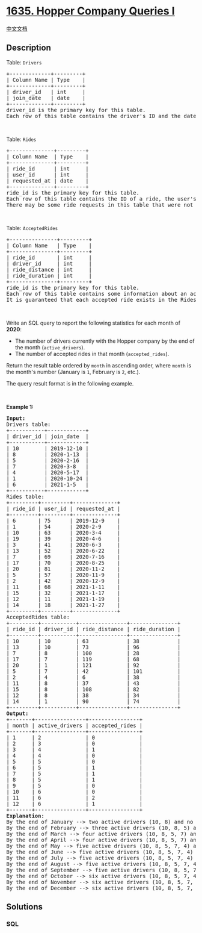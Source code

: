 # [1635. Hopper Company Queries I](https://leetcode.com/problems/hopper-company-queries-i)

[中文文档](/solution/1600-1699/1635.Hopper%20Company%20Queries%20I/README.md)

## Description

<p>Table: <code>Drivers</code></p>

<pre>
+-------------+---------+
| Column Name | Type    |
+-------------+---------+
| driver_id   | int     |
| join_date   | date    |
+-------------+---------+
driver_id is the primary key for this table.
Each row of this table contains the driver&#39;s ID and the date they joined the Hopper company.
</pre>

<p>&nbsp;</p>

<p>Table: <code>Rides</code></p>

<pre>
+--------------+---------+
| Column Name  | Type    |
+--------------+---------+
| ride_id      | int     |
| user_id      | int     |
| requested_at | date    |
+--------------+---------+
ride_id is the primary key for this table.
Each row of this table contains the ID of a ride, the user&#39;s ID that requested it, and the day they requested it.
There may be some ride requests in this table that were not accepted.
</pre>

<p>&nbsp;</p>

<p>Table: <code>AcceptedRides</code></p>

<pre>
+---------------+---------+
| Column Name   | Type    |
+---------------+---------+
| ride_id       | int     |
| driver_id     | int     |
| ride_distance | int     |
| ride_duration | int     |
+---------------+---------+
ride_id is the primary key for this table.
Each row of this table contains some information about an accepted ride.
It is guaranteed that each accepted ride exists in the Rides table.
</pre>

<p>&nbsp;</p>

<p>Write an SQL query to report the following statistics for each month of <strong>2020</strong>:</p>

<ul>
	<li>The number of drivers currently with the Hopper company by the end of the month (<code>active_drivers</code>).</li>
	<li>The number of accepted rides in that month (<code>accepted_rides</code>).</li>
</ul>

<p>Return the result table ordered by <code>month</code> in ascending order, where <code>month</code> is the month&#39;s number (January is <code>1</code>, February is <code>2</code>, etc.).</p>

<p>The query result format is in the following example.</p>

<p>&nbsp;</p>
<p><strong class="example">Example 1:</strong></p>

<pre>
<strong>Input:</strong> 
Drivers table:
+-----------+------------+
| driver_id | join_date  |
+-----------+------------+
| 10        | 2019-12-10 |
| 8         | 2020-1-13  |
| 5         | 2020-2-16  |
| 7         | 2020-3-8   |
| 4         | 2020-5-17  |
| 1         | 2020-10-24 |
| 6         | 2021-1-5   |
+-----------+------------+
Rides table:
+---------+---------+--------------+
| ride_id | user_id | requested_at |
+---------+---------+--------------+
| 6       | 75      | 2019-12-9    |
| 1       | 54      | 2020-2-9     |
| 10      | 63      | 2020-3-4     |
| 19      | 39      | 2020-4-6     |
| 3       | 41      | 2020-6-3     |
| 13      | 52      | 2020-6-22    |
| 7       | 69      | 2020-7-16    |
| 17      | 70      | 2020-8-25    |
| 20      | 81      | 2020-11-2    |
| 5       | 57      | 2020-11-9    |
| 2       | 42      | 2020-12-9    |
| 11      | 68      | 2021-1-11    |
| 15      | 32      | 2021-1-17    |
| 12      | 11      | 2021-1-19    |
| 14      | 18      | 2021-1-27    |
+---------+---------+--------------+
AcceptedRides table:
+---------+-----------+---------------+---------------+
| ride_id | driver_id | ride_distance | ride_duration |
+---------+-----------+---------------+---------------+
| 10      | 10        | 63            | 38            |
| 13      | 10        | 73            | 96            |
| 7       | 8         | 100           | 28            |
| 17      | 7         | 119           | 68            |
| 20      | 1         | 121           | 92            |
| 5       | 7         | 42            | 101           |
| 2       | 4         | 6             | 38            |
| 11      | 8         | 37            | 43            |
| 15      | 8         | 108           | 82            |
| 12      | 8         | 38            | 34            |
| 14      | 1         | 90            | 74            |
+---------+-----------+---------------+---------------+
<strong>Output:</strong> 
+-------+----------------+----------------+
| month | active_drivers | accepted_rides |
+-------+----------------+----------------+
| 1     | 2              | 0              |
| 2     | 3              | 0              |
| 3     | 4              | 1              |
| 4     | 4              | 0              |
| 5     | 5              | 0              |
| 6     | 5              | 1              |
| 7     | 5              | 1              |
| 8     | 5              | 1              |
| 9     | 5              | 0              |
| 10    | 6              | 0              |
| 11    | 6              | 2              |
| 12    | 6              | 1              |
+-------+----------------+----------------+
<strong>Explanation:</strong> 
By the end of January --&gt; two active drivers (10, 8) and no accepted rides.
By the end of February --&gt; three active drivers (10, 8, 5) and no accepted rides.
By the end of March --&gt; four active drivers (10, 8, 5, 7) and one accepted ride (10).
By the end of April --&gt; four active drivers (10, 8, 5, 7) and no accepted rides.
By the end of May --&gt; five active drivers (10, 8, 5, 7, 4) and no accepted rides.
By the end of June --&gt; five active drivers (10, 8, 5, 7, 4) and one accepted ride (13).
By the end of July --&gt; five active drivers (10, 8, 5, 7, 4) and one accepted ride (7).
By the end of August --&gt; five active drivers (10, 8, 5, 7, 4) and one accepted ride (17).
By the end of September --&gt; five active drivers (10, 8, 5, 7, 4) and no accepted rides.
By the end of October --&gt; six active drivers (10, 8, 5, 7, 4, 1) and no accepted rides.
By the end of November --&gt; six active drivers (10, 8, 5, 7, 4, 1) and two accepted rides (20, 5).
By the end of December --&gt; six active drivers (10, 8, 5, 7, 4, 1) and one accepted ride (2).
</pre>

## Solutions

<!-- tabs:start -->

### **SQL**

```sql

```

<!-- tabs:end -->

